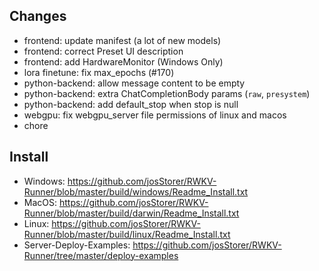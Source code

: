 ## Changes

- frontend: update manifest (a lot of new models)
- frontend: correct Preset UI description
- frontend: add HardwareMonitor (Windows Only)
- lora finetune: fix max_epochs (#170)
- python-backend: allow message content to be empty
- python-backend: extra ChatCompletionBody params (`raw`, `presystem`)
- python-backend: add default_stop when stop is null
- webgpu: fix webgpu_server file permissions of linux and macos
- chore

## Install

- Windows: https://github.com/josStorer/RWKV-Runner/blob/master/build/windows/Readme_Install.txt
- MacOS: https://github.com/josStorer/RWKV-Runner/blob/master/build/darwin/Readme_Install.txt
- Linux: https://github.com/josStorer/RWKV-Runner/blob/master/build/linux/Readme_Install.txt
- Server-Deploy-Examples: https://github.com/josStorer/RWKV-Runner/tree/master/deploy-examples